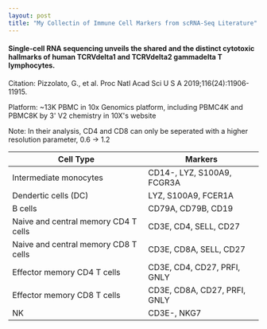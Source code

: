 ```yaml
---
layout: post
title: "My Collectin of Immune Cell Markers from scRNA-Seq Literature"
---
```


#### Single-cell RNA sequencing unveils the shared and the distinct cytotoxic hallmarks of human TCRVdelta1 and TCRVdelta2 gammadelta T lymphocytes.

Citation: Pizzolato, G., et al.  Proc Natl Acad Sci U S A 2019;116(24):11906-11915.

Platform: ~13K PBMC in 10x Genomics platform, including PBMC4K and PBMC8K by 3' V2 chemistry in 10X's website 

Note: In their analysis, CD4 and CD8 can only be seperated with a higher resolution parameter, 0.6 -> 1.2

 Cell Type | Markers 
---|---
Intermediate monocytes|CD14-, LYZ, S100A9, FCGR3A
Dendertic cells (DC) | LYZ, S100A9, FCER1A
B cells | CD79A, CD79B, CD19
Naive and central memory CD4 T cells | CD3E, CD4, SELL, CD27
Naive and central memory CD8 T cells | CD3E, CD8A, SELL, CD27
Effector memory CD4 T cells | CD3E, CD4, CD27, PRFI, GNLY
Effector memory CD8 T cells | CD3E, CD8A, CD27, PRFI, GNLY
NK | CD3E-, NKG7

